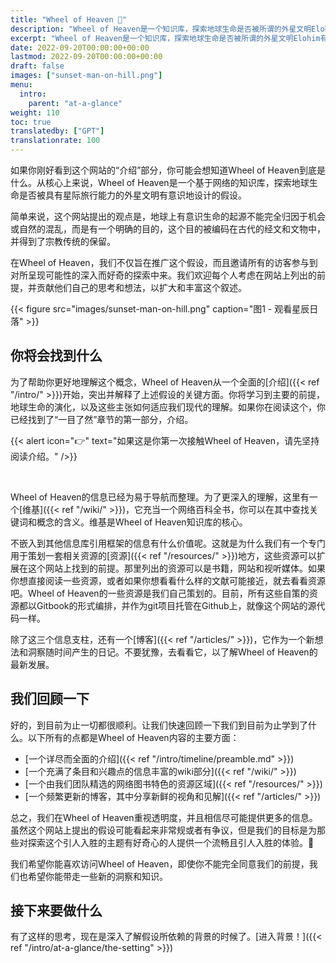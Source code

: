 ```yaml
---
title: "Wheel of Heaven 🌌"
description: "Wheel of Heaven是一个知识库，探索地球生命是否被所谓的外星文明Elohim有意识地设计的工作假设。"
excerpt: "Wheel of Heaven是一个知识库，探索地球生命是否被所谓的外星文明Elohim有意识地设计的工作假设。"
date: 2022-09-20T00:00:00+00:00
lastmod: 2022-09-20T00:00:00+00:00
draft: false
images: ["sunset-man-on-hill.png"]
menu:
  intro:
    parent: "at-a-glance"
weight: 110
toc: true
translatedby: ["GPT"]
translationrate: 100
---
```


如果你刚好看到这个网站的“介绍”部分，你可能会想知道Wheel of Heaven到底是什么。从核心上来说，Wheel of Heaven是一个基于网络的知识库，探索地球生命是否被具有星际旅行能力的外星文明有意识地设计的假设。

简单来说，这个网站提出的观点是，地球上有意识生命的起源不能完全归因于机会或自然的混乱，而是有一个明确的目的，这个目的被编码在古代的经文和文物中，并得到了宗教传统的保留。

在Wheel of Heaven，我们不仅旨在推广这个假设，而且邀请所有的访客参与到对所呈现可能性的深入而好奇的探索中来。我们欢迎每个人考虑在网站上列出的前提，并贡献他们自己的思考和想法，以扩大和丰富这个叙述。

{{< figure src="images/sunset-man-on-hill.png" caption="图1 - 观看星辰日落" >}}

## 你将会找到什么

为了帮助你更好地理解这个概念，Wheel of Heaven从一个全面的[介绍]({{< ref "/intro/" >}})开始，突出并解释了上述假设的关键方面。你将学习到主要的前提，地球生命的演化，以及这些主张如何适应我们现代的理解。如果你在阅读这个，你已经找到了“一目了然”章节的第一部分，介绍。

{{< alert icon="👉" text="如果这是你第一次接触Wheel of Heaven，请先坚持阅读介绍。" />}}

<br>

Wheel of Heaven的信息已经为易于导航而整理。为了更深入的理解，这里有一个[维基]({{< ref "/wiki/" >}})，它充当一个网络百科全书，你可以在其中查找关键词和概念的含义。维基是Wheel of Heaven知识库的核心。

不嵌入到其他信息库引用框架的信息有什么价值呢。这就是为什么我们有一个专门用于策划一套相关资源的[资源]({{< ref "/resources/" >}})地方，这些资源可以扩展在这个网站上找到的前提。那里列出的资源可以是书籍，网站和视听媒体。如果你想直接阅读一些资源，或者如果你想看看什么样的文献可能接近，就去看看资源吧。Wheel of Heaven的一些资源是我们自己策划的。目前，所有这些自策的资源都以Gitbook的形式编排，并作为git项目托管在Github上，就像这个网站的源代码一样。

除了这三个信息支柱，还有一个[博客]({{< ref "/articles/" >}})，它作为一个新想法和洞察随时间产生的日记。不要犹豫，去看看它，以了解Wheel of Heaven的最新发展。

## 我们回顾一下

好的，到目前为止一切都很顺利。让我们快速回顾一下我们到目前为止学到了什么。以下所有的点都是Wheel of Heaven内容的主要方面：

- [一个详尽而全面的介绍]({{< ref "/intro/timeline/preamble.md" >}})
- [一个充满了条目和兴趣点的信息丰富的wiki部分]({{< ref "/wiki/" >}})
- [一个由我们团队精选的网络图书特色的资源区域]({{< ref "/resources/" >}})
- [一个频繁更新的博客，其中分享新鲜的视角和见解]({{< ref "/articles/" >}})

总之，我们在Wheel of Heaven重视透明度，并且相信尽可能提供更多的信息。虽然这个网站上提出的假设可能看起来非常规或者有争议，但是我们的目标是为那些对探索这个引人入胜的主题有好奇心的人提供一个流畅且引人入胜的体验。🙏

我们希望你能喜欢访问Wheel of Heaven，即使你不能完全同意我们的前提，我们也希望你能带走一些新的洞察和知识。

## 接下来要做什么

有了这样的思考，现在是深入了解假设所依赖的背景的时候了。[进入背景！]({{< ref "/intro/at-a-glance/the-setting" >}})
